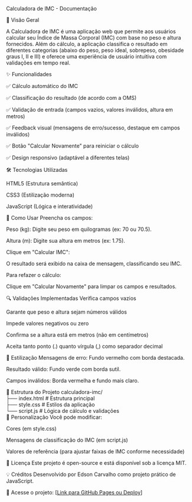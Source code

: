 Calculadora de IMC - Documentação

📌 Visão Geral

A Calculadora de IMC é uma aplicação web que permite aos usuários calcular seu Índice de Massa Corporal (IMC) com base no peso e altura fornecidos. Além do cálculo, a aplicação classifica o resultado em diferentes categorias (abaixo do peso, peso ideal, sobrepeso, obesidade graus I, II e III) e oferece uma experiência de usuário intuitiva com validações em tempo real.

✨ Funcionalidades

✅ Cálculo automático do IMC

✅ Classificação do resultado (de acordo com a OMS)

✅ Validação de entrada (campos vazios, valores inválidos, altura em metros)

✅ Feedback visual (mensagens de erro/sucesso, destaque em campos inválidos)

✅ Botão "Calcular Novamente" para reiniciar o cálculo

✅ Design responsivo (adaptável a diferentes telas)

🛠️ Tecnologias Utilizadas

HTML5 (Estrutura semântica)

CSS3 (Estilização moderna)

JavaScript (Lógica e interatividade)

🚀 Como Usar
Preencha os campos:

Peso (kg): Digite seu peso em quilogramas (ex: 70 ou 70.5).

Altura (m): Digite sua altura em metros (ex: 1.75).

Clique em "Calcular IMC":

O resultado será exibido na caixa de mensagem, classificando seu IMC.

Para refazer o cálculo:

Clique em "Calcular Novamente" para limpar os campos e resultados.

🔍 Validações Implementadas
Verifica campos vazios

Garante que peso e altura sejam números válidos

Impede valores negativos ou zero

Confirma se a altura está em metros (não em centímetros)

Aceita tanto ponto (.) quanto vírgula (,) como separador decimal

🎨 Estilização
Mensagens de erro: Fundo vermelho com borda destacada.

Resultado válido: Fundo verde com borda sutil.

Campos inválidos: Borda vermelha e fundo mais claro.

📂 Estrutura do Projeto
calculadora-imc/  
├── index.html          # Estrutura principal  
├── style.css           # Estilos da aplicação  
└── script.js           # Lógica de cálculo e validações  
🔧 Personalização
Você pode modificar:

Cores (em style.css)

Mensagens de classificação do IMC (em script.js)

Valores de referência (para ajustar faixas de IMC conforme necessidade)

📄 Licença
Este projeto é open-source e está disponível sob a licença MIT.

💡 Créditos
Desenvolvido por Edson Carvalho como projeto prático de JavaScript.

🔗 Acesse o projeto: [[Link para GitHub Pages ou Deploy](https://edson468.github.io/IMC/)]
